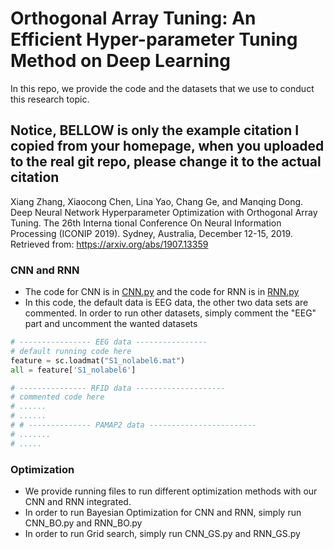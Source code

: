# Orthogonal Array Tuning: An Efficient Hyper-parameter Tuning Method on Deep Learning

In this repo, we provide the code and the datasets that we use to conduct this research topic. 

## Notice, BELLOW is only the example citation I copied from your homepage, when you uploaded to the real git repo, please change it to the actual citation 
Xiang Zhang, Xiaocong Chen, Lina Yao, Chang Ge, and Manqing Dong. Deep Neural Network Hyperparameter Optimization with Orthogonal Array Tuning. The 26th Interna tional Conference On Neural Information Processing (ICONIP 2019). Sydney, Australia, December 12-15, 2019. Retrieved from: https://arxiv.org/abs/1907.13359


### CNN and RNN

- The code for CNN is in [CNN.py](https://github.com/) and the code for RNN is in [RNN.py](https://github.com/)
- In this code, the default data is EEG data, the other two data sets are commented. In order to run other datasets, simply comment the "EEG" part and uncomment the wanted datasets
```python
# ---------------- EEG data ----------------
# default running code here
feature = sc.loadmat("S1_nolabel6.mat")
all = feature['S1_nolabel6']

# --------------- RFID data --------------------
# commented code here
# ......
# ......
# # -------------- PAMAP2 data ------------------------
# .......
# .....
```

### Optimization

- We provide running files to run different optimization methods with our CNN and RNN integrated.
- In order to run Bayesian Optimization for CNN and RNN, simply run CNN_BO.py and RNN_BO.py
- In order to run Grid search, simply run CNN_GS.py and RNN_GS.py

